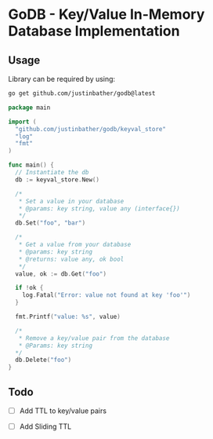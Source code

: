 # GoDB - Key/Value In-Memory Database Implementation

## Usage

Library can be required by using:
```sh
go get github.com/justinbather/godb@latest
```

```go
package main

import (
  "github.com/justinbather/godb/keyval_store"
  "log"
  "fmt"
)

func main() {
  // Instantiate the db
  db := keyval_store.New()

  /*
   * Set a value in your database
   * @params: key string, value any (interface{})
   */
  db.Set("foo", "bar")

  /* 
   * Get a value from your database
   * @params: key string
   * @returns: value any, ok bool 
   */
  value, ok := db.Get("foo")

  if !ok {
    log.Fatal("Error: value not found at key 'foo'")
  }

  fmt.Printf("value: %s", value)

  /*
   * Remove a key/value pair from the database
   * @Params: key string
  */
  db.Delete("foo")
}
```

## Todo

- [ ] Add TTL to key/value pairs
- [ ] Add Sliding TTL 


